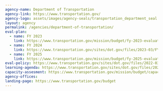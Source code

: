 ```yaml
---
agency-name: Department of Transportation
agency-link: https://www.transportation.gov/
agency-logo: assets/images/agency-seals/transportation_department_seal.png
layout: agency
permalink: /agencies/department-of-transportation/
eval-plan:
  - name: FY 2023
    link: https://www.transportation.gov/mission/budget/fy-2023-evaluation-plan
  - name: FY 2024
    link: https://www.transportation.gov/sites/dot.gov/files/2023-03/FY_2024_Evaluation_Plan-508-Compliant.pdf
  - name: FY 2025
    link: https://www.transportation.gov/mission/budget/fy-2025-evaluation-plan
eval-policy: https://www.transportation.gov/sites/dot.gov/files/2022-03/Evaluation_Framework.pdf
learning-agenda: https://www.transportation.gov/sites/dot.gov/files/2024-11/DOT_Learning_Agenda_FY_2024-2026.pdf
capacity-assesment: https://www.transportation.gov/mission/budget/capacity-assessment
agency-offices:
landing-page: https://www.transportation.gov/budget
---
```

